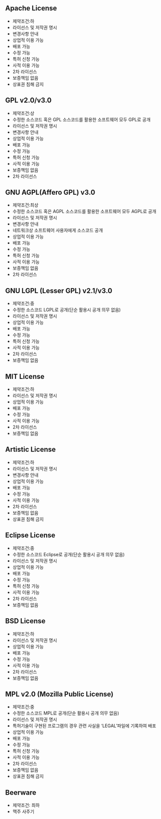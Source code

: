 
## Apache License
- 제약조건:하  
- 라이선스 및 저작권 명시
- 변경사항 안내
- 상업적 이용 가능
- 배포 가능
- 수정 가능
- 특허 신청 가능
- 사적 이용 가능
- 2차 라이선스
- 보증책임 없음
- 상표권 침해 금지

## GPL v2.0/v3.0
- 제약조건:상  
- 수정한 소스코드 혹은 GPL 소스코드를 활용한 소프트웨어 모두 GPL로 공개
- 라이선스 및 저작권 명시
- 변경사항 안내
- 상업적 이용 가능
- 배포 가능
- 수정 가능
- 특허 신청 가능
- 사적 이용 가능
- 보증책임 없음
- 2차 라이선스

## GNU AGPL(Affero GPL) v3.0
- 제약조건:최상 
- 수정한 소스코드 혹은 AGPL 소스코드를 활용한 소프트웨어 모두 AGPL로 공개
- 라이선스 및 저작권 명시
- 변경사항 안내
- 네트워크상 소프트웨어 사용자에게 소스코드 공개
- 상업적 이용 가능
- 배포 가능
- 수정 가능
- 특허 신청 가능
- 사적 이용 가능
- 보증책임 없음
- 2차 라이선스

## GNU LGPL (Lesser GPL) v2.1/v3.0
- 제약조건:중  
- 수정한 소스코드 LGPL로 공개(단순 활용시 공개 의무 없음)
- 라이선스 및 저작권 명시
- 상업적 이용 가능
- 배포 가능
- 수정 가능
- 특허 신청 가능
- 사적 이용 가능
- 2차 라이선스
- 보증책임 없음

## MIT License
- 제약조건:하  
- 라이선스 및 저작권 명시
- 상업적 이용 가능
- 배포 가능
- 수정 가능
- 사적 이용 가능
- 2차 라이선스
- 보증책임 없음

## Artistic License
- 제약조건:하  
- 라이선스 및 저작권 명시
- 변경사항 안내
- 상업적 이용 가능
- 배포 가능
- 수정 가능
- 사적 이용 가능
- 2차 라이선스
- 보증책임 없음
- 상표권 침해 금지

## Eclipse License
- 제약조건:중  
- 수정한 소스코드 Eclipse로 공개(단순 활용시 공개 의무 없음)
- 라이선스 및 저작권 명시
- 상업적 이용 가능
- 배포 가능
- 수정 가능
- 특허 신청 가능
- 사적 이용 가능
- 2차 라이선스
- 보증책임 없음

## BSD License
- 제약조건:하  
- 라이선스 및 저작권 명시
- 상업적 이용 가능
- 배포 가능
- 수정 가능
- 사적 이용 가능
- 2차 라이선스
- 보증책임 없음

## MPL v2.0 (Mozilla Public License)
- 제약조건:중  
- 수정한 소스코드 MPL로 공개(단순 활용시 공개 의무 없음)
- 라이선스 및 저작권 명시
- 특허기술이 구현된 프로그램의 경우 관련 사실을 ‘LEGAL’파일에 기록하여 배포
- 상업적 이용 가능
- 배포 가능
- 수정 가능
- 특허 신청 가능
- 사적 이용 가능
- 2차 라이선스
- 보증책임 없음
- 상표권 침해 금지

## Beerware
- 제약조건: 최하        
- 맥주 사주기

